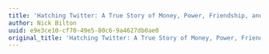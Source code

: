 ```yaml
---
title: 'Hatching Twitter: A True Story of Money, Power, Friendship, and Betrayal'
author: Nick Bilton
uuid: e9e3ce10-cf70-49e5-80c6-9a4627db0ae0
original_title: 'Hatching Twitter: A True Story of Money, Power, Friendship, and Betrayal'
---
```


